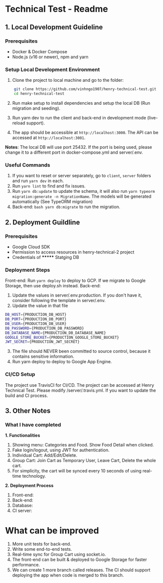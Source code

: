 # Technical Test - Readme

## 1. Local Development Guideline

### Prerequisites
- Docker & Docker Compose
- Node.js (v16 or newer), npm and yarn

### Setup Local Development Environment
1. Clone the project to local machine and go to the folder:
```bash
    git clone https://github.com/vinhngo1907/henry-technical-test.git
    cd henry-technical-test
```
2. Run make setup to install dependencies and setup the local DB (Run migration and seeding).

3. Run yarn dev to run the client and back-end in development mode (live-reload support).

4. The app should be accessible at ```http://localhost:3000```. The API can be accessed at ```http://localhost:3001```.

**Notes**: The local DB will use port 25432. If the port is being used, please change it to a different port in docker-compose.yml and server/.env.

### Useful Commands
1. If you want to reset or server separately, go to ```client```, ```server``` folders and run ```yarn dev``` in each.
2. Run ```yarn lint``` to find and fix issues.
3. Run ```yarn db:update``` to update the schema, it will also run ```yarn typeorm migration:generate -n MigrationName```. The models will be generated automatically (See TypeORM migration)
4. Back-end: ```bash yarn db:migrate``` to run the migration.

## 2. Deployment Guildline

### Prerequisites
- Google Cloud SDK
- Permission to access resources in henry-technical-2 project
- Credentials of __*****__ Statging DB

### Deployment Steps

Front-end: Run ```yarn deploy``` to deploy to GCP. If we migrate to Google Storage, then use deploy.sh instead.
Back-end: 
1. Update the values in server/.env.production. If you don't have it, consider following the template in server/.env.
2. Update the value in that file
```bash
DB_HOST={PRODUCTION_DB_HOST}
DB_PORT={PRODUCTION_DB_PORT}
DB_USER={PRODUCTION_DB_USER}
DB_PASSWORD={PRODUCTION_DB_PASSWORD}
DB_DATABASE_NAME={PRODUCTION_DB_DATABASE_NAME}
GOOGLE_STORE_BUCKET={PRODUCTION_GOOGLE_STORE_BUCKET}
JWT_SECRET={PRODUCTION_JWT_SECRET}
```
3. The file should NEVER been committed to source control, because it contains sensitive information.
4. Run yarn deploy to deploy to Google App Engine.

### CI/CD Setup
The project use TravisCI for CI/CD. The project can be accessed at Henry Technical Test. Please modify /server/.travis.yml. If you want to update the build and CI process.

## 3. Other Notes
### What I have completed
**1. Functionalities**
1. Showing menu: Categories and Food. Show Food Detail when clicked.
2. Fake login/logout, using JWT for authentication.
3. Individual Cart: Add/Edit/Delete.
4. Group Cart: Join Cart as Temporary User, Leave Cart, Delete the whole cart.
5. For simplicity, the cart will be synced every 10 seconds of using real-time technology.

**2. Deployment Process**
1. Front-end:
2. Back-end: 
3. Database:
4. CI server:

# What can be improved
1. More unit tests for back-end.
2. Write some end-to-end tests.
3. Real-time sync for Group Cart using socket.io.
4. The front-end can be built & deployed to Google Storage for faster performance.
5. We can create 1 more branch called releases. The CI should support deploying the app when code is merged to this branch.